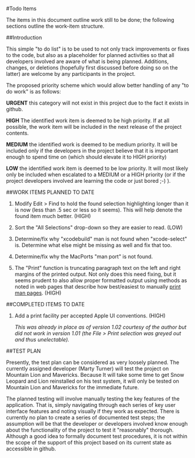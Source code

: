 #Todo Items

The items in this document outline work still to be done; the following sections outline the work-item structure.

##Introduction

This simple "to do list" is to be used to not only track improvements or fixes to the code, but also as a placeholder for planned activities so that all developers involved are aware of what is being planned. Additions, changes, or deletions (hopefully first discussed before doing so on the latter) are welcome by any participants in the project.

The proposed priority scheme which would allow better handling of any "to do work" is as follows:

**URGENT**	this category will not exist in this project due to the fact it exists in github.

**HIGH**	The identified work item is deemed to be high priority. If at all possible, the work item will be included in the next release of the project contents.

**MEDIUM**	the identified work is deemed to be medium priority. It will be included only if the developers in the project believe that it is important enough to spend time on (which should elevate it to HIGH priority)

**LOW**		the identified work item is deemed to be low priority. It will most likely only be included when escalated to a MEDIUM or a HIGH priority (or if the project developers involved are learning the code or just bored ;-) ).

##WORK ITEMS PLANNED TO DATE 

1. Modify Edit > Find to hold the found selection highlighting longer than it is now (less than .5 sec or less so it seems). This will help denote the found item much better. (HIGH)

2. Sort the "All Selections" drop-down so they are easier to read. (LOW)

3. Determine/fix why "xcodebuild" man is not found when "xcode-select" is. Determine what else might be missing as well and fix that too.

4. Determine/fix why the MacPorts "man port" is not found.

5. The "Print" function is truncating paragraph text on the left and right margins of the printed output. Not only does this need fixing, but it seems prudent to also allow proper formatted output using methods as noted in web pages that describe how best/easiest to manually [print man pages](http://www.peachpit.com/articles/article.aspx?p=432434&seqNum=2). (HIGH)

##COMPLETED ITEMS TO DATE

1. Add a print facility per accepted Apple UI conventions. (HIGH) 

	*This was already in place as of version 1.02 courtesy of the author but did not work in version 1.01 (the File > Print selection was greyed out and thus unelectable).* 

##TEST PLAN

Presently, the test plan can be considered as very loosely planned. The currently assigned developer (Marty Turner) will test the project on Mountain Lion and Mavericks. Because It will take some time to get Snow Leopard and Lion reinstalled on his test system, it will only be tested on Mountain Lion and Mavericks for the immediate future.

The planned testing will involve manually testing the key features of the application. That is, simply navigating through each series of key user interface features and noting visually if they work as expected. There is currently no plan to create a series of documented test steps; the assumption will be that the developer or developers involved know enough about the functionality of the project to test it "reasonably" thorough. Although a good idea to formally document test procedures, it is not within the scope of the support of this project based on its current state as accessible in github.
